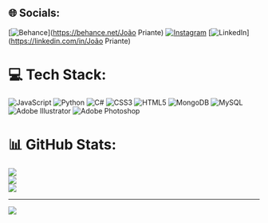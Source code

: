 
## 🌐 Socials:
[![Behance](https://img.shields.io/badge/Behance-1769ff?logo=behance&logoColor=white)](https://behance.net/João Priante) 
[![Instagram](https://img.shields.io/badge/Instagram-%23E4405F.svg?logo=Instagram&logoColor=white)](https://instagram.com/idkfairy.)
[![LinkedIn](https://img.shields.io/badge/LinkedIn-%230077B5.svg?logo=linkedin&logoColor=white)](https://linkedin.com/in/João Priante)

# 💻 Tech Stack:
![JavaScript](https://img.shields.io/badge/javascript-%23323330.svg?style=for-the-badge&logo=javascript&logoColor=%23F7DF1E) ![Python](https://img.shields.io/badge/python-3670A0?style=for-the-badge&logo=python&logoColor=ffdd54) ![C#](https://img.shields.io/badge/c%23-%23239120.svg?style=for-the-badge&logo=c-sharp&logoColor=white) ![CSS3](https://img.shields.io/badge/css3-%231572B6.svg?style=for-the-badge&logo=css3&logoColor=white) ![HTML5](https://img.shields.io/badge/html5-%23E34F26.svg?style=for-the-badge&logo=html5&logoColor=white) ![MongoDB](https://img.shields.io/badge/MongoDB-%234ea94b.svg?style=for-the-badge&logo=mongodb&logoColor=white) ![MySQL](https://img.shields.io/badge/mysql-%2300f.svg?style=for-the-badge&logo=mysql&logoColor=white) ![Adobe Illustrator](https://img.shields.io/badge/adobeillustrator-%23FF9A00.svg?style=for-the-badge&logo=adobeillustrator&logoColor=white) ![Adobe Photoshop](https://img.shields.io/badge/adobephotoshop-%2331A8FF.svg?style=for-the-badge&logo=adobephotoshop&logoColor=white)
# 📊 GitHub Stats:
![](https://github-readme-stats.vercel.app/api?username=joaopriant&theme=material-palenight&hide_border=false&include_all_commits=true&count_private=true)<br/>
![](https://github-readme-streak-stats.herokuapp.com/?user=joaopriant&theme=material-palenight&hide_border=false)<br/>
![](https://github-readme-stats.vercel.app/api/top-langs/?username=joaopriant&theme=material-palenight&hide_border=false&include_all_commits=true&count_private=true&layout=compact)

---
[![](https://visitcount.itsvg.in/api?id=joaopriant&icon=0&color=0)](https://visitcount.itsvg.in)

<!-- Proudly created with GPRM ( https://gprm.itsvg.in ) -->
